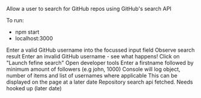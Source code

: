 Allow a user to search for GitHub repos using GitHub's search API

To run:
- npm start
- localhost:3000

Enter a valid GitHub username into the focussed input field
Observe search result
Enter an invalid GitHub username - see what happens!
Click on "Launch fefine search"
Open developer tools
Enter a firstname followed by minimum amount of followers (e.g john, 1000)
Console will log object, number of items and list of usernames where applicable
This can be displayed on the page at a later date
Repository search api fetched. Needs hooked up (later date)
